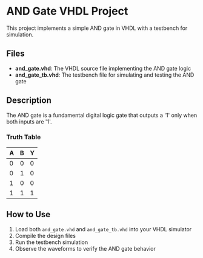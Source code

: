 # AND Gate VHDL Project

This project implements a simple AND gate in VHDL with a testbench for simulation.

## Files

- **and_gate.vhd**: The VHDL source file implementing the AND gate logic
- **and_gate_tb.vhd**: The testbench file for simulating and testing the AND gate

## Description

The AND gate is a fundamental digital logic gate that outputs a '1' only when both inputs are '1'.

### Truth Table

| A | B | Y |
|---|---|---|
| 0 | 0 | 0 |
| 0 | 1 | 0 |
| 1 | 0 | 0 |
| 1 | 1 | 1 |

## How to Use

1. Load both `and_gate.vhd` and `and_gate_tb.vhd` into your VHDL simulator
2. Compile the design files
3. Run the testbench simulation
4. Observe the waveforms to verify the AND gate behavior
